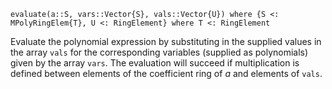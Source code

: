 ```
evaluate(a::S, vars::Vector{S}, vals::Vector{U}) where {S <: MPolyRingElem{T}, U <: RingElement} where T <: RingElement
```

Evaluate the polynomial expression by substituting in the supplied values in the array `vals` for the corresponding variables (supplied as polynomials) given by the array `vars`. The evaluation will succeed if multiplication is defined between elements of the coefficient ring of $a$ and elements of `vals`.
